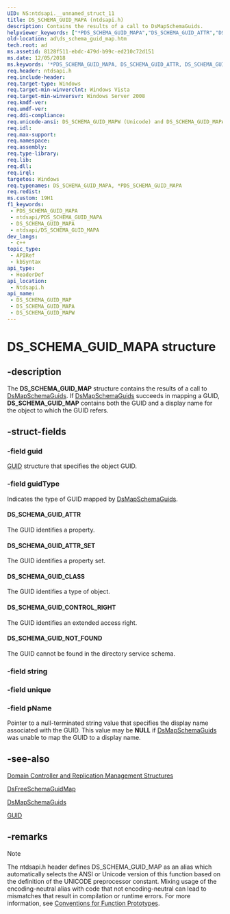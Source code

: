 ```yaml
---
UID: NS:ntdsapi.__unnamed_struct_11
title: DS_SCHEMA_GUID_MAPA (ntdsapi.h)
description: Contains the results of a call to DsMapSchemaGuids.
helpviewer_keywords: ["*PDS_SCHEMA_GUID_MAPA","DS_SCHEMA_GUID_ATTR","DS_SCHEMA_GUID_ATTR_SET","DS_SCHEMA_GUID_CLASS","DS_SCHEMA_GUID_CONTROL_RIGHT","DS_SCHEMA_GUID_MAP","DS_SCHEMA_GUID_MAP structure [Active Directory]","DS_SCHEMA_GUID_MAPA","DS_SCHEMA_GUID_MAPW","DS_SCHEMA_GUID_NOT_FOUND","PDS_SCHEMA_GUID_MAP","PDS_SCHEMA_GUID_MAP structure pointer [Active Directory]","_glines_ds_schema_guid_map","ad.ds__schema__guid__map","ad.ds_schema_guid_map","ntdsapi/DS_SCHEMA_GUID_MAP","ntdsapi/DS_SCHEMA_GUID_MAPA","ntdsapi/DS_SCHEMA_GUID_MAPW","ntdsapi/PDS_SCHEMA_GUID_MAP"]
old-location: ad\ds_schema_guid_map.htm
tech.root: ad
ms.assetid: 8128f511-ebdc-479d-b99c-ed210c72d151
ms.date: 12/05/2018
ms.keywords: '*PDS_SCHEMA_GUID_MAPA, DS_SCHEMA_GUID_ATTR, DS_SCHEMA_GUID_ATTR_SET, DS_SCHEMA_GUID_CLASS, DS_SCHEMA_GUID_CONTROL_RIGHT, DS_SCHEMA_GUID_MAP, DS_SCHEMA_GUID_MAP structure [Active Directory], DS_SCHEMA_GUID_MAPA, DS_SCHEMA_GUID_MAPW, DS_SCHEMA_GUID_NOT_FOUND, PDS_SCHEMA_GUID_MAP, PDS_SCHEMA_GUID_MAP structure pointer [Active Directory], _glines_ds_schema_guid_map, ad.ds__schema__guid__map, ad.ds_schema_guid_map, ntdsapi/DS_SCHEMA_GUID_MAP, ntdsapi/DS_SCHEMA_GUID_MAPA, ntdsapi/DS_SCHEMA_GUID_MAPW, ntdsapi/PDS_SCHEMA_GUID_MAP'
req.header: ntdsapi.h
req.include-header: 
req.target-type: Windows
req.target-min-winverclnt: Windows Vista
req.target-min-winversvr: Windows Server 2008
req.kmdf-ver: 
req.umdf-ver: 
req.ddi-compliance: 
req.unicode-ansi: DS_SCHEMA_GUID_MAPW (Unicode) and DS_SCHEMA_GUID_MAPA (ANSI)
req.idl: 
req.max-support: 
req.namespace: 
req.assembly: 
req.type-library: 
req.lib: 
req.dll: 
req.irql: 
targetos: Windows
req.typenames: DS_SCHEMA_GUID_MAPA, *PDS_SCHEMA_GUID_MAPA
req.redist: 
ms.custom: 19H1
f1_keywords:
 - PDS_SCHEMA_GUID_MAPA
 - ntdsapi/PDS_SCHEMA_GUID_MAPA
 - DS_SCHEMA_GUID_MAPA
 - ntdsapi/DS_SCHEMA_GUID_MAPA
dev_langs:
 - c++
topic_type:
 - APIRef
 - kbSyntax
api_type:
 - HeaderDef
api_location:
 - Ntdsapi.h
api_name:
 - DS_SCHEMA_GUID_MAP
 - DS_SCHEMA_GUID_MAPA
 - DS_SCHEMA_GUID_MAPW
---
```


# DS_SCHEMA_GUID_MAPA structure


## -description

The <b>DS_SCHEMA_GUID_MAP</b> structure contains the results of a call to 
<a href="/windows/desktop/api/ntdsapi/nf-ntdsapi-dsmapschemaguidsa">DsMapSchemaGuids</a>. If <a href="/windows/desktop/api/ntdsapi/nf-ntdsapi-dsmapschemaguidsa">DsMapSchemaGuids</a> succeeds in mapping a GUID, <b>DS_SCHEMA_GUID_MAP</b> contains both the GUID and a display name for the object to which the GUID refers.

## -struct-fields

### -field guid

<a href="/windows/win32/api/guiddef/ns-guiddef-guid">GUID</a> structure that specifies the object GUID.

### -field guidType

Indicates the type of GUID mapped by <a href="/windows/desktop/api/ntdsapi/nf-ntdsapi-dsmapschemaguidsa">DsMapSchemaGuids</a>.



#### DS_SCHEMA_GUID_ATTR

The GUID identifies a property.



#### DS_SCHEMA_GUID_ATTR_SET

The GUID identifies a property set.



#### DS_SCHEMA_GUID_CLASS

The GUID identifies a type of object.



#### DS_SCHEMA_GUID_CONTROL_RIGHT

The GUID identifies an extended access right.



#### DS_SCHEMA_GUID_NOT_FOUND

The GUID cannot be found in the directory service schema.

### -field string

### -field unique

### -field pName

Pointer to a null-terminated string value that specifies the display name associated with the GUID. This value may be <b>NULL</b> if <a href="/windows/desktop/api/ntdsapi/nf-ntdsapi-dsmapschemaguidsa">DsMapSchemaGuids</a> was unable to map the GUID to a display name.

## -see-also

<a href="/windows/desktop/AD/domain-controller-and-replication-management-structures">Domain Controller and Replication Management Structures</a>



<a href="/windows/desktop/api/ntdsapi/nf-ntdsapi-dsfreeschemaguidmapa">DsFreeSchemaGuidMap</a>



<a href="/windows/desktop/api/ntdsapi/nf-ntdsapi-dsmapschemaguidsa">DsMapSchemaGuids</a>



<a href="/windows/win32/api/guiddef/ns-guiddef-guid">GUID</a>

## -remarks

> [!NOTE]
> The ntdsapi.h header defines DS_SCHEMA_GUID_MAP as an alias which automatically selects the ANSI or Unicode version of this function based on the definition of the UNICODE preprocessor constant. Mixing usage of the encoding-neutral alias with code that not encoding-neutral can lead to mismatches that result in compilation or runtime errors. For more information, see [Conventions for Function Prototypes](/windows/win32/intl/conventions-for-function-prototypes).